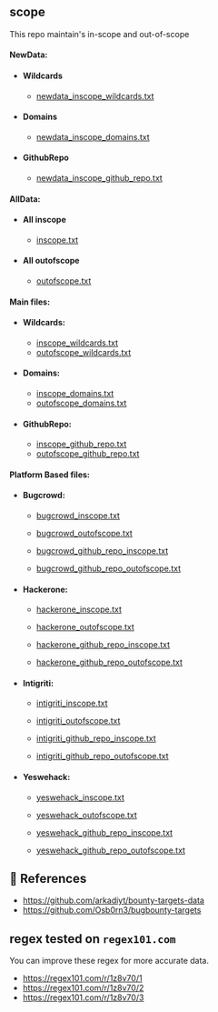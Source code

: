 ## scope
This repo maintain's in-scope and out-of-scope

#### NewData:
- #### Wildcards
  - [newdata_inscope_wildcards.txt](https://github.com/rix4uni/scope/blob/main/data/NewData/newdata_inscope_wildcards.txt)

- #### Domains
  - [newdata_inscope_domains.txt](https://github.com/rix4uni/scope/blob/main/data/NewData/newdata_inscope_domains.txt)

- #### GithubRepo
  - [newdata_inscope_github_repo.txt](https://github.com/rix4uni/scope/blob/main/data/NewData/newdata_inscope_github_repo.txt)


#### AllData:
- #### All inscope
  - [inscope.txt](https://github.com/rix4uni/scope/blob/main/data/inscope.txt)

- #### All outofscope
  - [outofscope.txt](https://github.com/rix4uni/scope/blob/main/data/outofscope.txt)


#### Main files:
- #### Wildcards:
  - [inscope_wildcards.txt](https://github.com/rix4uni/scope/blob/main/data/Wildcards/inscope_wildcards.txt)
  - [outofscope_wildcards.txt](https://github.com/rix4uni/scope/blob/main/data/Wildcards/outofscope_wildcards.txt)

- #### Domains:
  - [inscope_domains.txt](https://github.com/rix4uni/scope/blob/main/data/Domains/inscope_domains.txt)
  - [outofscope_domains.txt](https://github.com/rix4uni/scope/blob/main/data/Domains/outofscope_domains.txt)
 
- #### GithubRepo:
  - [inscope_github_repo.txt](https://github.com/rix4uni/scope/blob/main/data/GithubRepo/inscope_github_repo.txt)
  - [outofscope_github_repo.txt](https://github.com/rix4uni/scope/blob/main/data/GithubRepo/outofscope_github_repo.txt)


#### Platform Based files:
- #### Bugcrowd:
  - [bugcrowd_inscope.txt](https://github.com/rix4uni/scope/blob/main/data/Bugcrowd/bugcrowd_inscope.txt)
  - [bugcrowd_outofscope.txt](https://github.com/rix4uni/scope/blob/main/data/Bugcrowd/bugcrowd_outofscope.txt)

  - [bugcrowd_github_repo_inscope.txt](https://github.com/rix4uni/scope/blob/main/data/Bugcrowd/bugcrowd_github_repo_inscope.txt)
  - [bugcrowd_github_repo_outofscope.txt](https://github.com/rix4uni/scope/blob/main/data/Bugcrowd/bugcrowd_github_repo_outofscope.txt)

- #### Hackerone:
  - [hackerone_inscope.txt](https://github.com/rix4uni/scope/blob/main/data/Hackerone/hackerone_inscope.txt)
  - [hackerone_outofscope.txt](https://github.com/rix4uni/scope/blob/main/data/Hackerone/hackerone_outofscope.txt)
 
  - [hackerone_github_repo_inscope.txt](https://github.com/rix4uni/scope/blob/main/data/Hackerone/hackerone_github_repo_inscope.txt)
  - [hackerone_github_repo_outofscope.txt](https://github.com/rix4uni/scope/blob/main/data/Hackerone/hackerone_github_repo_outofscope.txt)

- #### Intigriti:
  - [intigriti_inscope.txt](https://github.com/rix4uni/scope/blob/main/data/Intigriti/intigriti_inscope.txt)
  - [intigriti_outofscope.txt](https://github.com/rix4uni/scope/blob/main/data/Intigriti/intigriti_outofscope.txt)
 
  - [intigriti_github_repo_inscope.txt](https://github.com/rix4uni/scope/blob/main/data/Intigriti/intigriti_github_repo_inscope.txt)
  - [intigriti_github_repo_outofscope.txt](https://github.com/rix4uni/scope/blob/main/data/Intigriti/intigriti_github_repo_outofscope.txt)

- #### Yeswehack:
  - [yeswehack_inscope.txt](https://github.com/rix4uni/scope/blob/main/data/Yeswehack/yeswehack_inscope.txt)
  - [yeswehack_outofscope.txt](https://github.com/rix4uni/scope/blob/main/data/Yeswehack/yeswehack_outofscope.txt)
 
  - [yeswehack_github_repo_inscope.txt](https://github.com/rix4uni/scope/blob/main/data/Yeswehack/yeswehack_github_repo_inscope.txt)
  - [yeswehack_github_repo_outofscope.txt](https://github.com/rix4uni/scope/blob/main/data/Yeswehack/yeswehack_github_repo_outofscope.txt)

## 📌 References
- https://github.com/arkadiyt/bounty-targets-data
- https://github.com/Osb0rn3/bugbounty-targets

## regex tested on `regex101.com`
You can improve these regex for more accurate data.
- https://regex101.com/r/1z8v70/1
- https://regex101.com/r/1z8v70/2
- https://regex101.com/r/1z8v70/3

